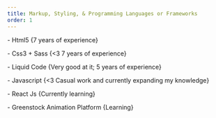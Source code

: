 ```yaml
---
title: Markup, Styling, & Programming Languages or Frameworks
order: 1
---
```


<p>- Html5 {7 years of experience}</p>
<p>- Css3 + Sass {<3 7 years of experience}</p>
<p>- Liquid Code {Very good at it; 5 years of experience}</p>
<p>- Javascript {<3 Casual work and currently expanding my knowledge}</p>
<p>- React Js {Currently learning}</p>
<p>- Greenstock Animation Platform {Learning}</p>
